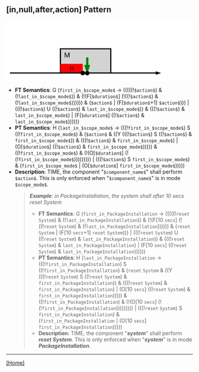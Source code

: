 ## [in,null,after,action] Pattern
![[in,null,after,action] Pattern](../../../_media/user-interface/examples/svgDiagrams/in_null_after_action.svg "[in,null,after,action] Pattern")
 * **FT Semantics**: G (`first_in_$scope_mode$` -> (((((!`$action$`) & (!`last_in_$scope_mode$`)) & (!(F[`$duration$`] (!((!`$action$`) & (!`last_in_$scope_mode$`)))))) & (`$action$` | (F[`$duration$`+1] `$action$`))) | (((!`$action$`) U ((!`$action$`) & `last_in_$scope_mode$`)) & (((!`$action$`) & `last_in_$scope_mode$`) | (F[`$duration$`] ((!`$action$`) & `last_in_$scope_mode$`))))))
 * **PT Semantics**: H (`last_in_$scope_mode$` -> (((!`first_in_$scope_mode$`) S ((!`first_in_$scope_mode$`) & (`$action$` & ((Y (((!`$action$`) S ((!`$action$`) & `first_in_$scope_mode$`)) & (((!`$action$`) & `first_in_$scope_mode$`) | (O[`$duration$`] ((!`$action$`) & `first_in_$scope_mode$`))))) & ((!`first_in_$scope_mode$`) & (!(O[`$duration$`] (!(!`first_in_$scope_mode$`))))))))) | (((!`$action$`) S `first_in_$scope_mode$`) & (`first_in_$scope_mode$` | (O[`$duration$`] `first_in_$scope_mode$`)))))
 * **Description**: TIME, the component "`$component_name$`" shall perform `$action$`. This is only enforced when "`$component_name$`" is in mode `$scope_mode$`.
   > **_Example_**: _in PackageInstallation,  the system shall after 10 secs reset System_   
   >  * **FT Semantics**: G (`first_in_PackageInstallation` -> (((((!`reset` `System`) & (!`last_in_PackageInstallation`)) & (!(F[10 `secs`] (!((!`reset` `System`) & (!`last_in_PackageInstallation`)))))) & (`reset` `System` | (F[10 `secs`+1] `reset` `System`))) | (((!`reset` `System`) U ((!`reset` `System`) & `last_in_PackageInstallation`)) & (((!`reset` `System`) & `last_in_PackageInstallation`) | (F[10 `secs`] ((!`reset` `System`) & `last_in_PackageInstallation`))))))
   >  * **PT Semantics**: H (`last_in_PackageInstallation` -> (((!`first_in_PackageInstallation`) S ((!`first_in_PackageInstallation`) & (`reset` `System` & ((Y (((!`reset` `System`) S ((!`reset` `System`) & `first_in_PackageInstallation`)) & (((!`reset` `System`) & `first_in_PackageInstallation`) | (O[10 `secs`] ((!`reset` `System`) & `first_in_PackageInstallation`))))) & ((!`first_in_PackageInstallation`) & (!(O[10 `secs`] (!(!`first_in_PackageInstallation`))))))))) | (((!`reset` `System`) S `first_in_PackageInstallation`) & (`first_in_PackageInstallation` | (O[10 `secs`] `first_in_PackageInstallation`)))))
   >  * **Description**: TIME, the component "**_system_**" shall perform **_reset System_**. This is only enforced when "**_system_**" is in mode **_PackageInstallation_**.
***
[[Home]](../semantics.md)